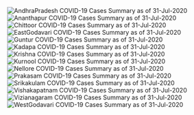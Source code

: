 
<img src="https://deepuhub.github.io/COVID-19/GraphsGenerated/31-Jul-2020/AndhraPradesh_31-Jul-2020.jpg" alt="AndhraPradesh COVID-19 Cases Summary as of 31-Jul-2020">
 <br>										  
<img src="https://deepuhub.github.io/COVID-19/GraphsGenerated/31-Jul-2020/Ananthapur_31-Jul-2020.jpg" alt="Ananthapur COVID-19 Cases Summary as of 31-Jul-2020">
 <br>										  
<img src="https://deepuhub.github.io/COVID-19/GraphsGenerated/31-Jul-2020/Chittoor_31-Jul-2020.jpg" alt="Chittoor COVID-19 Cases Summary as of 31-Jul-2020">
 <br>										  
<img src="https://deepuhub.github.io/COVID-19/GraphsGenerated/31-Jul-2020/EastGodavari_31-Jul-2020.jpg" alt="EastGodavari COVID-19 Cases Summary as of 31-Jul-2020">
 <br>										  
<img src="https://deepuhub.github.io/COVID-19/GraphsGenerated/31-Jul-2020/Guntur_31-Jul-2020.jpg" alt="Guntur COVID-19 Cases Summary as of 31-Jul-2020">
 <br>										  
<img src="https://deepuhub.github.io/COVID-19/GraphsGenerated/31-Jul-2020/Kadapa_31-Jul-2020.jpg" alt="Kadapa COVID-19 Cases Summary as of 31-Jul-2020">
 <br>										  
<img src="https://deepuhub.github.io/COVID-19/GraphsGenerated/31-Jul-2020/Krishna_31-Jul-2020.jpg" alt="Krishna COVID-19 Cases Summary as of 31-Jul-2020">
 <br>										  
<img src="https://deepuhub.github.io/COVID-19/GraphsGenerated/31-Jul-2020/Kurnool_31-Jul-2020.jpg" alt="Kurnool COVID-19 Cases Summary as of 31-Jul-2020">
 <br>										  
<img src="https://deepuhub.github.io/COVID-19/GraphsGenerated/31-Jul-2020/Nellore_31-Jul-2020.jpg" alt="Nellore COVID-19 Cases Summary as of 31-Jul-2020">
 <br>										  
<img src="https://deepuhub.github.io/COVID-19/GraphsGenerated/31-Jul-2020/Prakasam_31-Jul-2020.jpg" alt="Prakasam COVID-19 Cases Summary as of 31-Jul-2020">
 <br>										  
<img src="https://deepuhub.github.io/COVID-19/GraphsGenerated/31-Jul-2020/Srikakulam_31-Jul-2020.jpg" alt="Srikakulam COVID-19 Cases Summary as of 31-Jul-2020">
 <br>										  
<img src="https://deepuhub.github.io/COVID-19/GraphsGenerated/31-Jul-2020/Vishakapatnam_31-Jul-2020.jpg" alt="Vishakapatnam COVID-19 Cases Summary as of 31-Jul-2020">
 <br>										  
<img src="https://deepuhub.github.io/COVID-19/GraphsGenerated/31-Jul-2020/Vizianagaram_31-Jul-2020.jpg" alt="Vizianagaram COVID-19 Cases Summary as of 31-Jul-2020">
 <br>										  
<img src="https://deepuhub.github.io/COVID-19/GraphsGenerated/31-Jul-2020/WestGodavari_31-Jul-2020.jpg" alt="WestGodavari COVID-19 Cases Summary as of 31-Jul-2020">
 <br> 